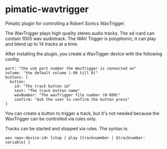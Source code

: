 # pimatic-wavtrigger
Pimatic plugin for controlling a Robert Sonics WavTrigger.

The WavTrigger plays high quality stereo audio tracks. The sd-card can contain 1000 wav audiotrack.
The WAV Trigger is polyphonic; it can play and blend up to 14 tracks at a time.

After installing the plugin, you create a WavTigger device with the following config:

```
port: "the usb port number the WavTrigger is connected on"
volume: "the default volume (-90 till 0)"
buttons: [
  button:
    id: "The track button id"
    text: "The track button name"
    wavNumber: "The wavTrigger file number (0-999)"
    confirm: "Ask the user to confirm the button press"
]
```
You can create a button to trigger a track, but it's not needed because the WavTrigger can be controlled via rules only.

Tracks can be started and stopped via rules. The syntax is:
```
wav <wav-device-id> [stop | play [tracknummber | $tracknumber-variable] ]
```
